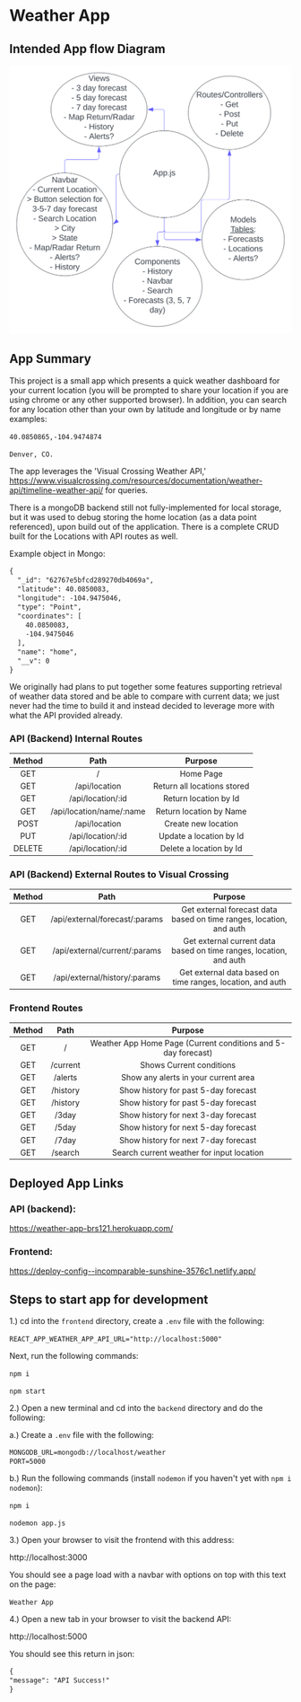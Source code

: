# Weather App

## Intended App flow Diagram

<img src="./Weather_App.svg">

## App Summary

This project is a small app which presents a quick weather dashboard for your current location
(you will be prompted to share your location if you are using chrome or any other supported browser). In addition,
you can search for any location other than your own by latitude and longitude or by name examples:

`40.0850865,-104.9474874`

`Denver, CO.`

The app leverages the 'Visual Crossing Weather API,' https://www.visualcrossing.com/resources/documentation/weather-api/timeline-weather-api/ for queries.

There is a mongoDB backend still not fully-implemented for local storage, but it was used to debug storing the home location
(as a data point referenced), upon build out of the application. There is a complete CRUD built for the Locations with API routes as well.

Example object in Mongo:

```
{
  "_id": "62767e5bfcd289270db4069a",
  "latitude": 40.0850083,
  "longitude": -104.9475046,
  "type": "Point",
  "coordinates": [
    40.0850083,
    -104.9475046
  ],
  "name": "home",
  "__v": 0
}
```

We originally had plans to put together some features supporting retrieval of weather data stored and be able to compare with current
data; we just never had the time to build it and instead decided to leverage more with what the API provided already.

### API (Backend) Internal Routes
| Method |           Path           |                      Purpose                     |
|:------:|:------------------------:|:------------------------------------------------:|
|   GET  |             /            |                     Home Page                   |
|   GET  |        /api/location     |             Return all locations stored          |
|   GET  |     /api/location/:id    |                Return location by Id             |
|   GET  | /api/location/name/:name |               Return location by Name            |
|  POST  |       /api/location      |                Create new location               |
|   PUT  |     /api/location/:id    |             Update a location by Id              |
| DELETE |     /api/location/:id    |              Delete a location by Id             |

### API (Backend) External Routes to Visual Crossing
| Method |           Path           |                      Purpose                     |
|:------:|:---------------------------------:|:--------------------------------------------------------------------:|
|   GET  |   /api/external/forecast/:params  |  Get external forecast data based on time ranges, location, and auth |
|   GET  |   /api/external/current/:params   |  Get external current data based on time ranges, location, and auth  |
|   GET  |   /api/external/history/:params   |  Get external data based on time ranges, location, and auth          |

### Frontend Routes
| Method |           Path           |                      Purpose                     |
|:------:|:---------------------------------:|:--------------------------------------------------------------------:|
|   GET  |   /                               |  Weather App Home Page (Current conditions and 5-day forecast)       |
|   GET  |   /current                        |  Shows Current conditions                                            |
|   GET  |   /alerts                         |  Show any alerts in your current area                                |
|   GET  |   /history                        |  Show history for past 5-day forecast                                |
|   GET  |   /history                        |  Show history for past 5-day forecast                                |
|   GET  |   /3day                           |  Show history for next 3-day forecast                                |
|   GET  |   /5day                           |  Show history for next 5-day forecast                                |
|   GET  |   /7day                           |  Show history for next 7-day forecast                                |
|   GET  |   /search                         |  Search current weather for input location                           |

## Deployed App Links

### API (backend):

https://weather-app-brs121.herokuapp.com/

### Frontend:

https://deploy-config--incomparable-sunshine-3576c1.netlify.app/

## Steps to start app for development

1.) cd into the `frontend` directory, create a `.env` file with the following:

`REACT_APP_WEATHER_APP_API_URL="http://localhost:5000"`

 Next, run the following commands:

`npm i`

`npm start`

2.) Open a new terminal and cd into the `backend` directory and do the following:

  a.) Create a `.env` file with the following:
  ```
  MONGODB_URL=mongodb://localhost/weather
  PORT=5000
  ```
  b.) Run the following commands (install `nodemon` if you haven't yet with `npm i nodemon`):

  `npm i`

  `nodemon app.js`

3.) Open your browser to visit the frontend with this address:

http://localhost:3000

You should see a page load with a navbar with options on top with this text on the page:

`Weather App`

4.) Open a new tab in your browser to visit the backend API:

http://localhost:5000

You should see this return in json:

```
{
"message": "API Success!"
}
```
